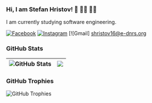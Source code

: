 ### Hi, I am Stefan Hristov! 👋 👨‍🎓 👨‍🎓
I am currently studying software engineering.  

[![Facebook](https://img.shields.io/badge/-Facebook-00B2FF?style=flat-square&logo=Facebook&logoColor=white)](https://www.facebook.com/stefan.hristov.336/) 
[![Instagram](https://img.shields.io/badge/-Instagram-e4405f?style=flat-square&logo=Instagram&logoColor=white)](https://www.instagram.com/s_hristov_/?hl=en)
[![Gmail] [shristov16@e-dnrs.org](https://mail.google.com/mail/u/0/#inbox)
### GitHub Stats
| <img align="center" src="https://github-readme-stats.vercel.app/api?username=StefanHristov1997&count_private=true&show_icons=true&include_all_commits=true&hide_border=true&hide=contribs" alt="GitHub Stats" /> | <img align="center" src="https://github-readme-stats.vercel.app/api/top-langs/?username=StefanHristov1997&layout=compact&hide_border=true" /> |
| ------------- | ------------- |
### GitHub Trophies
<img align="center" src="https://github-profile-trophy.vercel.app/?username=StefanHristov1997&rank=-C,-B" alt="GitHub Trophies" />
